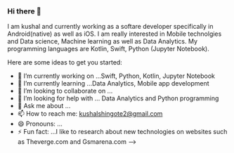 ### Hi there 👋
I am kushal and currently working as a softare developer specifically in Android(native) as well as iOS. I am really interested in Mobile technolgies and Data science, Machine learning as well as Data Analytics.
My programming languages are Kotlin, Swift, Python (Jupyter Notebook).


Here are some ideas to get you started:

- 🔭 I’m currently working on ...Swift, Python, Kotlin, Jupyter Notebook
- 🌱 I’m currently learning ...Data Analytics, Mobile app development
- 👯 I’m looking to collaborate on ...
- 🤔 I’m looking for help with ... Data Analytics and Python programming
- 💬 Ask me about ...
- 📫 How to reach me: kushalshingote2@gmail.com
- 😄 Pronouns: ...
- ⚡ Fun fact: ...I like to research about new technologies on websites such as Theverge.com and Gsmarena.com
-->
